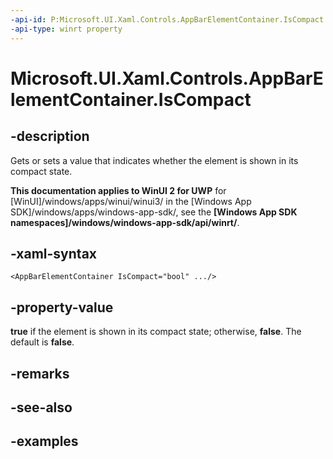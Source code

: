 ```yaml
---
-api-id: P:Microsoft.UI.Xaml.Controls.AppBarElementContainer.IsCompact
-api-type: winrt property
---
```


<!-- Property syntax.
public bool IsCompact { get;  set; }
-->

# Microsoft.UI.Xaml.Controls.AppBarElementContainer.IsCompact

## -description

Gets or sets a value that indicates whether the element is shown in its compact state.

**This documentation applies to WinUI 2 for UWP** for [WinUI]/windows/apps/winui/winui3/ in the [Windows App SDK]/windows/apps/windows-app-sdk/, see the **[Windows App SDK namespaces]/windows/windows-app-sdk/api/winrt/**.

## -xaml-syntax

```xaml
<AppBarElementContainer IsCompact="bool" .../>
```

## -property-value

**true** if the element is shown in its compact state; otherwise, **false**. The default is **false**.

## -remarks

## -see-also

## -examples

